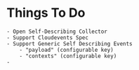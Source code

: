 # Things To Do
    - Open Self-Describing Collector
    - Support Cloudevents Spec
    - Support Generic Self Describing Events
        - "payload" (configurable key)
        - "contexts" (configurable key)
    - 